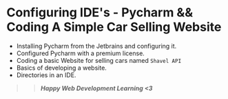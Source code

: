 # Configuring IDE's - Pycharm && Coding A Simple Car Selling Website
- Installing Pycharm from the Jetbrains and configuring it.
- Configured Pycharm with a premium license.
- Coding a basic Website for selling cars named `Shavel API`
- Basics of developing a website.
- Directories in an IDE.

>> ***Happy Web Development Learning <3***
